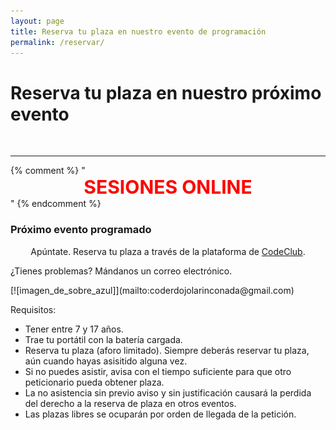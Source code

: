 ```yaml
---
layout: page
title: Reserva tu plaza en nuestro evento de programación
permalink: /reservar/
---
```


<h1 class="center">Reserva tu plaza en nuestro próximo evento</h1>

<!--### Nuestro próximo evento será el--> 

<!--{% include calendario.html %}-->

<br>

***
{% comment %}
"<span style="display:block;text-align:center;font-size:30px;color:red;">
**SESIONES ONLINE**</span>"
{% endcomment %}
<div id="eventos">
<h3>Próximo evento programado</h3>
</div>
<span style="display:block;text-align:center;margin-bottom:10px">Apúntate. Reserva tu plaza a través de la plataforma de <a class="boton-negro-verde" href="https://codeclub.org/en/clubs/0400d873-d066-4f6a-ae81-7a44ae1090ae" target="blank">CodeClub</a>.</span>
<p class="problemas">¿Tienes problemas? Mándanos un correo electrónico.</p>
<span class="imagen-sobre">[![imagen_de_sobre_azul]](mailto:coderdojolarinconada@gmail.com)</span>


Requisitos: 

  * Tener entre 7 y 17 años.
  * Trae tu portátil con la batería cargada.
  * Reserva tu plaza (aforo limitado). Siempre deberás reservar tu plaza, aún cuando hayas asisitido alguna vez.
  * Si no puedes asistir, avisa con el tiempo suficiente para que otro peticionario pueda obtener plaza.
  * La no asistencia sin previo aviso y sin justificación causará la perdida del derecho a la reserva de plaza en otros eventos.
  * Las plazas libres se ocuparán por orden de llegada de la petición.


<br><br><br>


<!--Reserva tu plaza [aquí](https://codeclub.org/en/clubs/0400d873-d066-4f6a-ae81-7a44ae1090ae)-->


[Twitter]:https://twitter.com/dojolarinconada
[blog]:https://coderdojolarinconada.github.io/noticias/
[Youtube]:https://www.youtube.com/channel/UC7AelXV3QJB-nmJ_MZQudVQ
[Facebook]:https://www.facebook.com/coderdojorinconada 
[imagen_de_sobre_azul]: /images/sobre-azul.png



 
